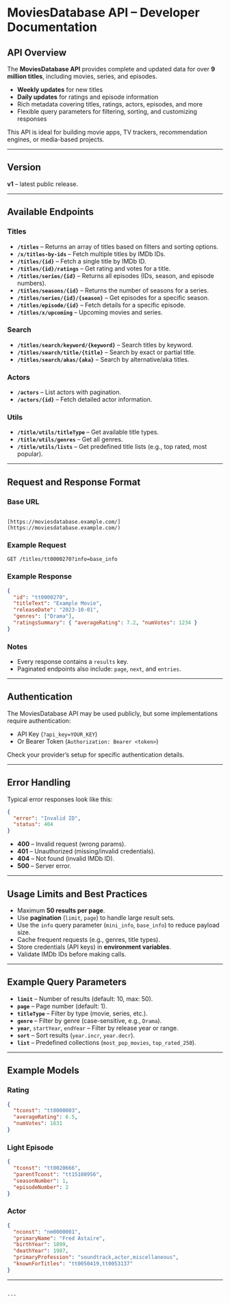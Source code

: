 # MoviesDatabase API – Developer Documentation

## API Overview
The **MoviesDatabase API** provides complete and updated data for over **9 million titles**, including movies, series, and episodes.  

- **Weekly updates** for new titles  
- **Daily updates** for ratings and episode information  
- Rich metadata covering titles, ratings, actors, episodes, and more  
- Flexible query parameters for filtering, sorting, and customizing responses  

This API is ideal for building movie apps, TV trackers, recommendation engines, or media-based projects.

---

## Version
**v1** – latest public release.

---

## Available Endpoints

### Titles
- **`/titles`** – Returns an array of titles based on filters and sorting options.  
- **`/x/titles-by-ids`** – Fetch multiple titles by IMDb IDs.  
- **`/titles/{id}`** – Fetch a single title by IMDb ID.  
- **`/titles/{id}/ratings`** – Get rating and votes for a title.  
- **`/titles/series/{id}`** – Returns all episodes (IDs, season, and episode numbers).  
- **`/titles/seasons/{id}`** – Returns the number of seasons for a series.  
- **`/titles/series/{id}/{season}`** – Get episodes for a specific season.  
- **`/titles/episode/{id}`** – Fetch details for a specific episode.  
- **`/titles/x/upcoming`** – Upcoming movies and series.  

### Search
- **`/titles/search/keyword/{keyword}`** – Search titles by keyword.  
- **`/titles/search/title/{title}`** – Search by exact or partial title.  
- **`/titles/search/akas/{aka}`** – Search by alternative/aka titles.  

### Actors
- **`/actors`** – List actors with pagination.  
- **`/actors/{id}`** – Fetch detailed actor information.  

### Utils
- **`/title/utils/titleType`** – Get available title types.  
- **`/title/utils/genres`** – Get all genres.  
- **`/title/utils/lists`** – Get predefined title lists (e.g., top rated, most popular).  

---

## Request and Response Format

### Base URL
```

[https://moviesdatabase.example.com/](https://moviesdatabase.example.com/)

````

### Example Request
```http
GET /titles/tt0000270?info=base_info
````

### Example Response

```json
{
  "id": "tt0000270",
  "titleText": "Example Movie",
  "releaseDate": "2023-10-01",
  "genres": ["Drama"],
  "ratingsSummary": { "averageRating": 7.2, "numVotes": 1234 }
}
```

### Notes

* Every response contains a `results` key.
* Paginated endpoints also include: `page`, `next`, and `entries`.

---

## Authentication

The MoviesDatabase API may be used publicly, but some implementations require authentication:

* API Key (`?api_key=YOUR_KEY`)
* Or Bearer Token (`Authorization: Bearer <token>`)

Check your provider’s setup for specific authentication details.

---

## Error Handling

Typical error responses look like this:

```json
{
  "error": "Invalid ID",
  "status": 404
}
```

* **400** – Invalid request (wrong params).
* **401** – Unauthorized (missing/invalid credentials).
* **404** – Not found (invalid IMDb ID).
* **500** – Server error.

---

## Usage Limits and Best Practices

* Maximum **50 results per page**.
* Use **pagination** (`limit`, `page`) to handle large result sets.
* Use the `info` query parameter (`mini_info`, `base_info`) to reduce payload size.
* Cache frequent requests (e.g., genres, title types).
* Store credentials (API keys) in **environment variables**.
* Validate IMDb IDs before making calls.

---

## Example Query Parameters

* **`limit`** – Number of results (default: 10, max: 50).
* **`page`** – Page number (default: 1).
* **`titleType`** – Filter by type (movie, series, etc.).
* **`genre`** – Filter by genre (case-sensitive, e.g., `Drama`).
* **`year`**, `startYear`, `endYear` – Filter by release year or range.
* **`sort`** – Sort results (`year.incr`, `year.decr`).
* **`list`** – Predefined collections (`most_pop_movies`, `top_rated_250`).

---

## Example Models

### Rating

```json
{
  "tconst": "tt0000003",
  "averageRating": 6.5,
  "numVotes": 1631
}
```

### Light Episode

```json
{
  "tconst": "tt0020666",
  "parentTconst": "tt15180956",
  "seasonNumber": 1,
  "episodeNumber": 2
}
```

### Actor

```json
{
  "nconst": "nm0000001",
  "primaryName": "Fred Astaire",
  "birthYear": 1899,
  "deathYear": 1987,
  "primaryProfession": "soundtrack,actor,miscellaneous",
  "knownForTitles": "tt0050419,tt0053137"
}
```

---



```

---

